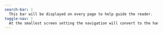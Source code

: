 ```yaml
---
search-bar: |
  This bar will be displayed on every page to help guide the reader.
toggle-nav: |
  At the smallest screen setting the navigation will convert to the hamburger nav. Upon clicking it will show the main navigation.
---
```

